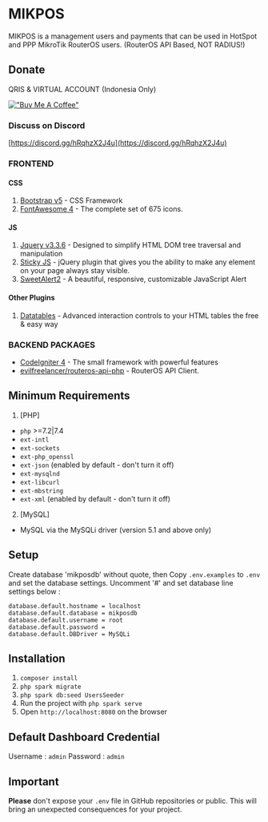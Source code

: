 # MIKPOS

MIKPOS is a management users and payments that can be used in HotSpot and PPP MikroTik RouterOS users.
(RouterOS API Based, NOT RADIUS!)

## Donate
QRIS & VIRTUAL ACCOUNT (Indonesia Only)

[!["Buy Me A Coffee"](https://nauf.space/orange_img.webp)](https://nauf.space/donate)

### Discuss on Discord

[https://discord.gg/hRqhzX2J4u](https://discord.gg/hRqhzX2J4u)

### FRONTEND

#### CSS

1. [Bootstrap v5](https://getbootstrap.com/) - CSS Framework
2. [FontAwesome 4](https://fontawesome.com/v4/icons/) - The complete set of 675 icons.

#### JS

1. [Jquery v3.3.6](https://jquery.com/) - Designed to simplify HTML DOM tree traversal and manipulation
2. [Sticky JS](http://stickyjs.com/) - jQuery plugin that gives you the ability to make any element on your page always stay visible.
3. [SweetAlert2](https://sweetalert2.github.io/) - A beautiful, responsive, customizable JavaScript Alert

#### Other Plugins

1. [Datatables](https://datatables.net/) - Advanced interaction controls to your HTML tables the free & easy way

### BACKEND PACKAGES

* [CodeIgniter 4](https://www.codeigniter.com/) - The small framework with powerful features
* [evilfreelancer/routeros-api-php](https://github.com/EvilFreelancer/routeros-api-php) - RouterOS API Client.

## Minimum Requirements
1. [PHP]
* `php` >=7.2|7.4	
* `ext-intl`
* `ext-sockets`
* `ext-php_openssl`
* `ext-json` (enabled by default - don't turn it off)
* `ext-mysqlnd`
* `ext-libcurl`
* `ext-mbstring`
* `ext-xml` (enabled by default - don't turn it off)

2. [MySQL]
* MySQL via the MySQLi driver (version 5.1 and above only)

## Setup
Create database 'mikposdb' without quote, then
Copy `.env.examples` to `.env` and set the database settings.
Uncomment '#' and set database line settings below :

```env
database.default.hostname = localhost
database.default.database = mikposdb
database.default.username = root
database.default.password = 
database.default.DBDriver = MySQLi
```

## Installation 

1. `composer install`
2. `php spark migrate`
3. `php spark db:seed UsersSeeder`
4. Run the project with `php spark serve`
5. Open `http://localhost:8080` on the browser

## Default Dashboard Credential

Username : `admin`
Password : `admin`

## Important

**Please** don't expose your `.env` file in GitHub repositories or public. This will bring an unexpected consequences for your project.

